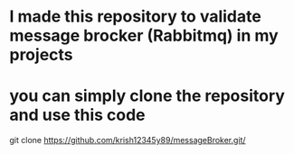 # I made this repository to validate message brocker (Rabbitmq) in my projects
# you can simply clone the repository and use this code

git clone https://github.com/krish12345y89/messageBroker.git/


